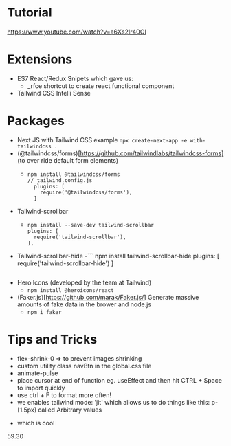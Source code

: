 # Tutorial
https://www.youtube.com/watch?v=a6Xs2Ir40OI

# Extensions
- ES7 React/Redux Snipets which gave us:
    - _rfce shortcut to create react functional component
- Tailwind CSS Intelli Sense

# Packages
- Next JS with Tailwind CSS example
```npx create-next-app -e with-tailwindcss .```
- (@tailwindcss/forms)[https://github.com/tailwindlabs/tailwindcss-forms] (to over ride default form elements)
  - ```
    npm install @tailwindcss/forms
    // tailwind.config.js
      plugins: [
        require('@tailwindcss/forms'),
      ]
    ```
- Tailwind-scrollbar
  - ``` 
    npm install --save-dev tailwind-scrollbar
    plugins: [
      require('tailwind-scrollbar'),
    ],
    ```
- Tailwind-scrollbar-hide
  -```
  npm install tailwind-scrollbar-hide
  plugins: [
    require('tailwind-scrollbar-hide')
  ]
  ```
- Hero Icons (developed by the team at Tailwind)
  - ```npm install @heroicons/react```
- (Faker.js)[https://github.com/marak/Faker.js/] Generate massive amounts of fake data in the brower and node.js
  - ``` npm i faker ```


# Tips and Tricks
- flex-shrink-0 => to prevent images shrinking
- custom utility class navBtn in the global.css file
- animate-pulse
- place cursor at end of function eg. useEffect and then hit CTRL + Space to import quickly
- use ctrl + F to format more often!
- we enables tailwind mode: 'jit' which allows us to do things like this: p-[1.5px] called Arbitrary values
- <p className="w-14 text-xs truncate"></p> which is cool

59.30